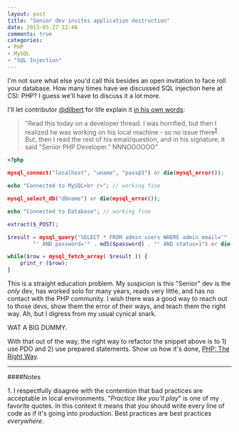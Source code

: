 ```yaml
---
layout: post
title: "Senior dev invites application destruction"
date: 2013-05-27 12:48
comments: true
categories: 
- PHP
- MySQL
- "SQL Injection"
---
```


I'm not sure what else you'd call this besides an open invitation to face roll your 
database. How many times have we discussed SQL injection here at CSI: PHP? I guess we'll have to discuss it a lot more.

I'll let contributor [@dilbert](https://twitter.com/dilbert4life) for life 
explain it [in his own words](https://gist.github.com/dongilbert/4327713):

> "Read this today on a developer thread. I was horrified, but then I realized 
> he was working on his local machine - so no issue there<sup id="fnref:1">[1](#fn:1)</sup>. But, then I read the 
> rest of his email/question, and in his signature, it said "Senior PHP Developer." 
> NNNOOOOOO"

```php
<?php

mysql_connect("localhost", "uname", "pass@3") or die(mysql_error());

echo "Connected to MySQL<br />"; // working fine

mysql_select_db("dbname") or die(mysql_error());

echo "Connected to Database"; // working fine

extract($_POST);

$result = mysql_query("SELECT * FROM admin_users WHERE admin_email='" . $user_email .
        "' AND password='" . md5($password) . "' AND status=1") or die(mysql_error()); // not working returns null

while($row = mysql_fetch_array( $result )) {
    print_r ($row);
}
```

This is a straight education problem.  My suspicion is this "Senior" dev is the 
_only_ dev, has worked solo for many years, reads very little, and has no contact 
with the PHP community.  I wish there was a good way to reach out to those devs, 
show them the error of their ways, and teach them the right way. Ah, but I digress 
from my usual cynical snark.

WAT A BIG DUMMY.

With that out of the way, the right way to refactor the snippet above is to 1) 
use PDO and 2) use prepared statements. Show us how it's done, [PHP: The Right Way](http://www.phptherightway.com/#databases).

---
####Notes

<a id="fn:1"></a>1. I respectfully disagree with the contention that bad practices 
are acceptable in local environments.  "_Practice like you'll play_" is one of 
my favorite quotes. In this context it means that you should write every line of code as if it's going 
into production. Best practices are best practices _everywhere_.
